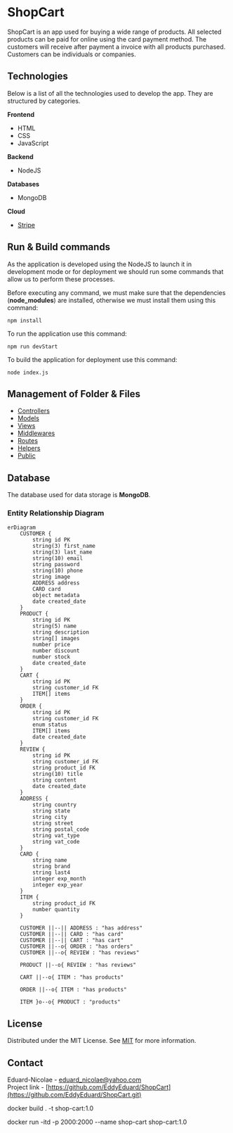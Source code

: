 # ShopCart

ShopCart is an app used for buying a wide range of products. All selected products can be paid for online using the card payment method. The customers will receive after payment a invoice with all products purchased. Customers can be individuals or companies.

## Technologies

Below is a list of all the technologies used to develop the app. They are structured by categories.

**Frontend**

- HTML
- CSS
- JavaScript

**Backend**

- NodeJS

**Databases**

- MongoDB

**Cloud**

- [Stripe](https://stripe.com/docs/api)

## Run & Build commands

As the application is developed using the NodeJS to launch it in development mode or for deployment we should run some commands that allow us to perform these processes.

Before executing any command, we must make sure that the dependencies (**node_modules**) are installed, otherwise we must install them using this command:

```
npm install
```

To run the application use this command:

```
npm run devStart
```

To build the application for deployment use this command:

```
node index.js
```

## Management of Folder & Files

- [Controllers](https://github.com/EddyEduard/ShopCart/tree/main/controllers)
- [Models](https://github.com/EddyEduard/ShopCart/tree/main/models)
- [Views](https://github.com/EddyEduard/ShopCart/tree/main/views)
- [Middlewares](https://github.com/EddyEduard/ShopCart/tree/main/middlewares)
- [Routes](https://github.com/EddyEduard/ShopCart/tree/main/routes)
- [Helpers](https://github.com/EddyEduard/ShopCart/tree/main/helpers)
- [Public](https://github.com/EddyEduard/ShopCart/tree/main/public)

## Database

The database used for data storage is **MongoDB**.

### Entity Relationship Diagram

```mermaid
erDiagram
    CUSTOMER {
        string id PK
        string(3) first_name
        string(3) last_name
        string(10) email
        string password
        string(10) phone
        string image
        ADDRESS address
        CARD card
        object metadata
        date created_date
    }
    PRODUCT {
        string id PK
        string(5) name
        string description
        string[] images
        number price
        number discount
        number stock
        date created_date
    }
    CART {
        string id PK
        string customer_id FK
        ITEM[] items
    }
    ORDER {
        string id PK
        string customer_id FK
        enum status
        ITEM[] items
        date created_date
    }
    REVIEW {
        string id PK
        string customer_id FK
        string product_id FK
        string(10) title
        string content
        date created_date
    }
    ADDRESS {
        string country
        string state
        string city
        string street
        string postal_code
        string vat_type
        string vat_code
    }
    CARD {
        string name
        string brand
        string last4
        integer exp_month
        integer exp_year
    }
    ITEM {
        string product_id FK
        number quantity
    }

    CUSTOMER ||--|| ADDRESS : "has address"
    CUSTOMER ||--|| CARD : "has card"
    CUSTOMER ||--|| CART : "has cart"
    CUSTOMER ||--o{ ORDER : "has orders"
    CUSTOMER ||--o{ REVIEW : "has reviews"

    PRODUCT ||--o{ REVIEW : "has reviews"

    CART ||--o{ ITEM : "has products"

    ORDER ||--o{ ITEM : "has products"

    ITEM }o--o{ PRODUCT : "products"
```

## License

Distributed under the MIT License. See [MIT](https://github.com/EddyEduard/ShopCart/blob/master/LICENSE) for more information.

## Contact

Eduard-Nicolae - [eduard_nicolae@yahoo.com](mailTo:eduard_nicolae@yahoo.com)
\
Project link - [https://github.com/EddyEduard/ShopCart](https://github.com/EddyEduard/ShopCart.git)

docker build . -t shop-cart:1.0

docker run -itd -p 2000:2000 --name shop-cart shop-cart:1.0
